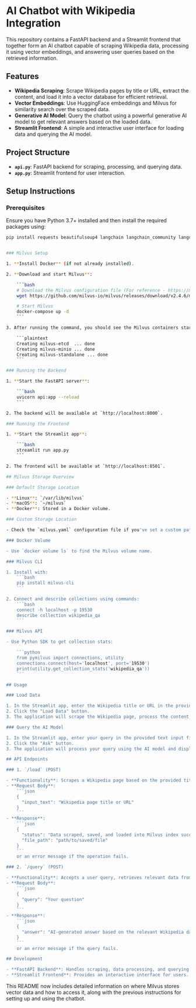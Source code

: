 # AI Chatbot with Wikipedia Integration

This repository contains a FastAPI backend and a Streamlit frontend that together form an AI chatbot capable of scraping Wikipedia data, processing it using vector embeddings, and answering user queries based on the retrieved information.

## Features

- **Wikipedia Scraping**: Scrape Wikipedia pages by title or URL, extract the content, and load it into a vector database for efficient retrieval.
- **Vector Embeddings**: Use HuggingFace embeddings and Milvus for similarity search over the scraped data.
- **Generative AI Model**: Query the chatbot using a powerful generative AI model to get relevant answers based on the loaded data.
- **Streamlit Frontend**: A simple and interactive user interface for loading data and querying the AI model.

## Project Structure

- **`api.py`**: FastAPI backend for scraping, processing, and querying data.
- **`app.py`**: Streamlit frontend for user interaction.

## Setup Instructions

### Prerequisites

Ensure you have Python 3.7+ installed and then install the required packages using:

```bash
pip install requests beautifulsoup4 langchain langchain_community langchain_groq langchain-text-splitters langchain-huggingface pymilvus wikipedia streamlit fastapi uvicorn


### Milvus Setup

1. **Install Docker** (if not already installed).

2. **Download and start Milvus**:

    ```bash
    # Download the Milvus configuration file (For reference - https://milvus.io/docs/install_standalone-docker-compose.md)
    wget https://github.com/milvus-io/milvus/releases/download/v2.4.6/milvus-standalone-docker-compose.yml -O docker-compose.yml

    # Start Milvus
    docker-compose up -d
    ```

3. After running the command, you should see the Milvus containers starting with messages like:

    ```plaintext
    Creating milvus-etcd  ... done
    Creating milvus-minio ... done
    Creating milvus-standalone ... done
    ```

### Running the Backend

1. **Start the FastAPI server**:

    ```bash
    uvicorn api:app --reload
    ```

2. The backend will be available at `http://localhost:8000`.

### Running the Frontend

1. **Start the Streamlit app**:

    ```bash
    streamlit run app.py
    ```

2. The frontend will be available at `http://localhost:8501`.

## Milvus Storage Overview

### Default Storage Location

- **Linux**: `/var/lib/milvus`
- **macOS**: `~/milvus`
- **Docker**: Stored in a Docker volume.

### Custom Storage Location

- Check the `milvus.yaml` configuration file if you've set a custom path.

### Docker Volume

- Use `docker volume ls` to find the Milvus volume name.

### Milvus CLI

1. Install with:
    ```bash
    pip install milvus-cli
    ```

2. Connect and describe collections using commands:
    ```bash
    connect -h localhost -p 19530
    describe collection wikipedia_qa
    ```

### Milvus API

- Use Python SDK to get collection stats:

    ```python
    from pymilvus import connections, utility
    connections.connect(host='localhost', port='19530')
    print(utility.get_collection_stats('wikipedia_qa'))
    ```

## Usage

### Load Data

1. In the Streamlit app, enter the Wikipedia title or URL in the provided text input field.
2. Click the "Load Data" button.
3. The application will scrape the Wikipedia page, process the content, and load it into the Milvus vector database. A success message will be displayed upon completion.

### Query the AI Model

1. In the Streamlit app, enter your query in the provided text input field.
2. Click the "Ask" button.
3. The application will process your query using the AI model and display the generated response.

## API Endpoints

### 1. `/load` (POST)

- **Functionality**: Scrapes a Wikipedia page based on the provided title or URL, processes the data, and loads it into a Milvus index.
- **Request Body**:
    ```json
    {
      "input_text": "Wikipedia page title or URL"
    }
    ```
- **Response**:
    ```json
    {
      "status": "Data scraped, saved, and loaded into Milvus index successfully",
      "file_path": "path/to/saved/file"
    }
    ```
    or an error message if the operation fails.

### 2. `/query` (POST)

- **Functionality**: Accepts a user query, retrieves relevant data from the Milvus index, and generates an answer using the AI model.
- **Request Body**:
    ```json
    {
      "query": "Your question"
    }
    ```
- **Response**:
    ```json
    {
      "answer": "AI-generated answer based on the relevant Wikipedia data"
    }
    ```
    or an error message if the query fails.

## Development

- **FastAPI Backend**: Handles scraping, data processing, and querying. Ensure that all functions are correctly defined and that the FastAPI server is running before interacting with the frontend.
- **Streamlit Frontend**: Provides an interactive interface for users. Ensure that the Streamlit app is running to allow users to load data and query the AI model.

```

This README now includes detailed information on where Milvus stores vector data and how to access it, along with the previous instructions for setting up and using the chatbot.
